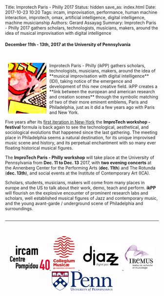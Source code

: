 Title: Improtech Paris - Philly 2017 
Status: hidden 
save_as: index.html
Date: 2017-10-23 10:20
Tags: ircam, improvisation, performance, human machine interaction, improtech, omax, artificial intelligence, digital intelligence, machine musicianship
Authors: Gerard Assayag
Summary: Improtech Paris - Philly 2017 gathers scholars, technologists, musicians, makers, around the idea of musical improvisation with digital intelligence

#### December 11th - 13th, 2017 at the University of Pennsylvania
<br>
<br>
<img src="../images/IKPoster_Frag12.png" width="125" style="float:left" hspace="10">Improtech Paris - Philly (ikPP) gathers scholars, technologists, musicians, makers, around the idea of **musical improvisation with digital intelligence** (IDI), taking notice of the emergence and development of this new creative field.
ikPP creates a **link between the european and american research and creation scenes** through the symbolic matching of two of their more eminent emblems, Paris and Philadelphia, just as it did a few years ago with Paris and New York.

Five years after its [first iteration in New-York](http://repmus.ircam.fr/improtechpny) the **ImproTech workshop - festival** formula is back again to see the technological, aesthetical, and sociological evolutions that happened since the last gathering.  The meeting place in Philadelphia seems a natural destination, for its unique improvised music scene and history, and its perpetual enchantment with so many ever floating historical musical figures.

The **ImproTech Paris - Philly workshop** will take place at the University of Pennsylvania from **Dec. 11 to Dec. 13** 2017, with **two evening concerts** at the Annenberg Center for the Performing Arts (**dec. 11th**) and The Rotunda (**dec. 13th**), and social events at the Institute of Contemporary Art (ICA).
 
Scholars, students, musicians, makers will come from many places in europe and the US to talk about their work, demo, teach and perform. **ikPP** will flourish on the explosive encounter of prominent research labs and scholars, well established musical figures of Jazz and contemporary music, and the young avant-garde / underground scene of Philadelphia and surroundings.
<br><br>

---

<p align="center">
<br><br>
<a target="_blank" href="https://www.w3schools.com"> <img  src="../images/LOGO.Ircam.jpg" width="130"> </a>
<a target="_blank" href="https://www.w3schools.com"> <img  src="../images/collegium-logo.png" width="90"> </a>
<a target="_blank" href="https://www.w3schools.com"> <img  src="../images/DjazzLOGO.png" width="140"> </a>
<a target="_blank" href="https://www.w3schools.com"> <img  src="../images/logo-iremus.png" width="100"> </a>
<a target="_blank" href="https://www.w3schools.com"> <img  src="../images/penn_fulllogo.gif" width="200"> </a>
<br><br><br><br>
</p>
